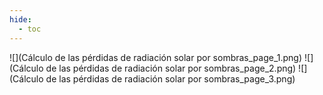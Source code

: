 ```yaml
---
hide:
  - toc
---
```

![](Cálculo de las pérdidas de radiación solar por sombras_page_1.png)
![](Cálculo de las pérdidas de radiación solar por sombras_page_2.png)
![](Cálculo de las pérdidas de radiación solar por sombras_page_3.png)

        